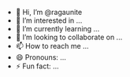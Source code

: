 - 👋 Hi, I’m @ragaunite
- 👀 I’m interested in ...
- 🌱 I’m currently learning ...
- 💞️ I’m looking to collaborate on ...
- 📫 How to reach me ...
- 😄 Pronouns: ...
- ⚡ Fun fact: ...

<!---
ragaunite/ragaunite is a ✨ special ✨ repository because its `README.md` (this file) appears on your GitHub profile.
You can click the Preview link to take a look at your changes.
--->
